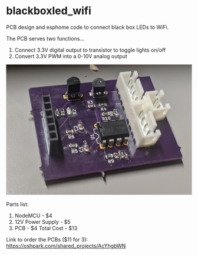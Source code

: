# blackboxled_wifi
PCB design and esphome code to connect black box LEDs to WiFi.

The PCB serves two functions...
1) Connect 3.3V digital output to transistor to toggle lights on/off
2) Convert 3.3V PWM into a 0-10V analog output

![Populated PCB](PCB_populated.jpg?raw=true "Populated PCB")

Parts list:
1) NodeMCU - $4
2) 12V Power Supply - $5
3) PCB - $4
Total Cost - $13

Link to order the PCBs ($11 for 3):
https://oshpark.com/shared_projects/AcYhgbWN

